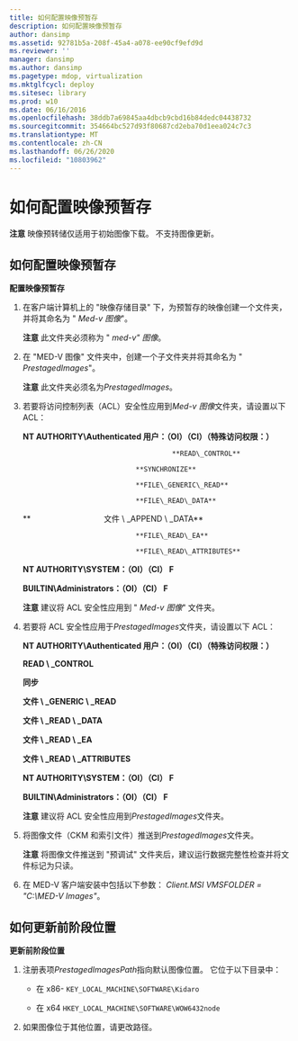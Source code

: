```yaml
---
title: 如何配置映像预暂存
description: 如何配置映像预暂存
author: dansimp
ms.assetid: 92781b5a-208f-45a4-a078-ee90cf9efd9d
ms.reviewer: ''
manager: dansimp
ms.author: dansimp
ms.pagetype: mdop, virtualization
ms.mktglfcycl: deploy
ms.sitesec: library
ms.prod: w10
ms.date: 06/16/2016
ms.openlocfilehash: 38ddb7a69845aa4dbcb9cbd16b84dedc04438732
ms.sourcegitcommit: 354664bc527d93f80687cd2eba70d1eea024c7c3
ms.translationtype: MT
ms.contentlocale: zh-CN
ms.lasthandoff: 06/26/2020
ms.locfileid: "10803962"
---
```

# 如何配置映像预暂存


**注意** 映像预转储仅适用于初始图像下载。 不支持图像更新。

 

## 如何配置映像预暂存


**配置映像预暂存**

1.  在客户端计算机上的 "映像存储目录" 下，为预暂存的映像创建一个文件夹，并将其命名为 " *Med-v 图像*"。

    **注意** 此文件夹必须称为 " *med-v" 图像*。

     

2.  在 "MED-V 图像" 文件夹中，创建一个子文件夹并将其命名为 " *PrestagedImages*"。

    **注意** 此文件夹必须名为*PrestagedImages*。

     

3.  若要将访问控制列表（ACL）安全性应用到*Med-v 图像*文件夹，请设置以下 ACL：

    **NT AUTHORITY\\Authenticated 用户：（OI）（CI）（特殊访问权限：）**

                                             **READ\_CONTROL**

                                    **SYNCHRONIZE**

                                    **FILE\_GENERIC\_READ**

                                    **FILE\_READ\_DATA**

    **                                 文件 \ _APPEND \ _DATA**

                                    **FILE\_READ\_EA**

                                    **FILE\_READ\_ATTRIBUTES**

    **NT AUTHORITY\\SYSTEM：（OI）（CI） F**

    **BUILTIN\\Administrators：（OI）（CI） F**

    **注意** 建议将 ACL 安全性应用到 " *Med-v 图像*" 文件夹。

     

4.  若要将 ACL 安全性应用于*PrestagedImages*文件夹，请设置以下 ACL：

    **NT AUTHORITY\\Authenticated 用户：（OI）（CI）（特殊访问权限：）**

    **READ \ _CONTROL**

    **同步**

    **文件 \ _GENERIC \ _READ**

    **文件 \ _READ \ _DATA**

    **文件 \ _READ \ _EA**

    **文件 \ _READ \ _ATTRIBUTES**

    **NT AUTHORITY\\SYSTEM：（OI）（CI） F**

    **BUILTIN\\Administrators：（OI）（CI） F**

    **注意** 建议将 ACL 安全性应用到*PrestagedImages*文件夹。

     

5.  将图像文件（CKM 和索引文件）推送到*PrestagedImages*文件夹。

    **注意** 将图像文件推送到 "预调试" 文件夹后，建议运行数据完整性检查并将文件标记为只读。

     

6.  在 MED-V 客户端安装中包括以下参数： *Client.MSI VMSFOLDER = "C:\\MED-V Images"*。

## 如何更新前阶段位置


**更新前阶段位置**

1.  注册表项*PrestagedImagesPath*指向默认图像位置。 它位于以下目录中：

    -   在 x86- `KEY_LOCAL_MACHINE\SOFTWARE\Kidaro`

    -   在 x64 `HKEY_LOCAL_MACHINE\SOFTWARE\WOW6432node`

2.  如果图像位于其他位置，请更改路径。

 

 





